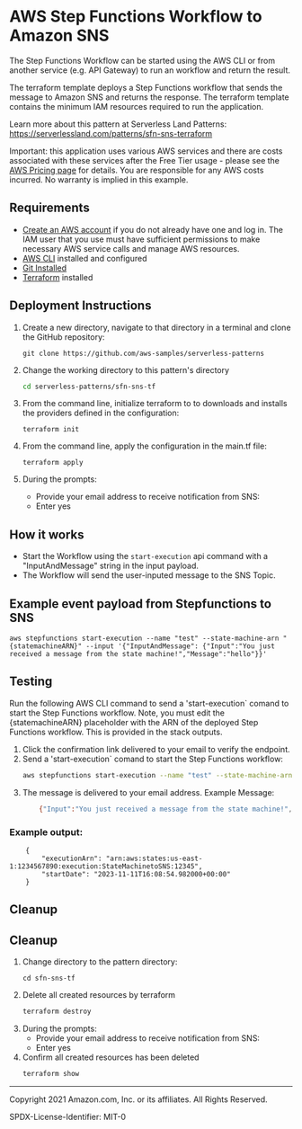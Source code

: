 # AWS Step Functions Workflow to Amazon SNS

The Step Functions Workflow can be started using the AWS CLI or from another service (e.g. API Gateway) to run an workflow and return the result.

The terraform template deploys a Step Functions workflow that sends the message to Amazon SNS and returns the response. The terraform template contains the minimum IAM resources required to run the application.

Learn more about this pattern at Serverless Land Patterns: https://serverlessland.com/patterns/sfn-sns-terraform

Important: this application uses various AWS services and there are costs associated with these services after the Free Tier usage - please see the [AWS Pricing page](https://aws.amazon.com/pricing/) for details. You are responsible for any AWS costs incurred. No warranty is implied in this example.

## Requirements

* [Create an AWS account](https://portal.aws.amazon.com/gp/aws/developer/registration/index.html) if you do not already have one and log in. The IAM user that you use must have sufficient permissions to make necessary AWS service calls and manage AWS resources.
* [AWS CLI](https://docs.aws.amazon.com/cli/latest/userguide/install-cliv2.html) installed and configured
* [Git Installed](https://git-scm.com/book/en/v2/Getting-Started-Installing-Git)
* [Terraform](https://learn.hashicorp.com/tutorials/terraform/install-cli?in=terraform/aws-get-started) installed


## Deployment Instructions

1. Create a new directory, navigate to that directory in a terminal and clone the GitHub repository:
    ``` 
    git clone https://github.com/aws-samples/serverless-patterns
    ```

1. Change the working directory to this pattern's directory

   ```sh
   cd serverless-patterns/sfn-sns-tf
   ```

1. From the command line, initialize terraform to  to downloads and installs the providers defined in the configuration:
    ```
    terraform init
    ```
1. From the command line, apply the configuration in the main.tf file:
    ```
    terraform apply
    ```
1. During the prompts:
   -   Provide your email address to receive notification from SNS:
   -   Enter yes
   
## How it works

* Start the Workflow using the `start-execution` api command with a "InputAndMessage" string in the input payload.
* The Workflow will send the user-inputed message to the SNS Topic.

## Example event payload from Stepfunctions to SNS
```
aws stepfunctions start-execution --name "test" --state-machine-arn "{statemachineARN}" --input '{"InputAndMessage": {"Input":"You just received a message from the state machine!","Message":"hello"}}'
```

## Testing

Run the following AWS CLI command to send a 'start-execution` comand to start the Step Functions workflow. Note, you must edit the {statemachineARN} placeholder with the ARN of the deployed Step Functions workflow. This is provided in the stack outputs.

1. Click the confirmation link delivered to your email to verify the endpoint.
2. Send a 'start-execution` comand to start the Step Functions workflow:
    ```bash
    aws stepfunctions start-execution --name "test" --state-machine-arn "{statemachineARN}" --input '{"InputAndMessage": {"Input":"You just received a message from the state machine!","Message":"hello"}}'
    ```
3. The message is delivered to your email address.
    Example Message:
    ```bash         
        {"Input":"You just received a message from the state machine!","Message":"hello"}
    ```

### Example output:

```
    {
        "executionArn": "arn:aws:states:us-east-1:1234567890:execution:StateMachinetoSNS:12345",
        "startDate": "2023-11-11T16:08:54.982000+00:00"
    }
```
## Cleanup
 
## Cleanup

1. Change directory to the pattern directory:
    ```
    cd sfn-sns-tf
    ```
1. Delete all created resources by terraform
    ```bash
    terraform destroy
    ```
1. During the prompts:
    * Provide your email address to receive notification from SNS:
    * Enter yes
1. Confirm all created resources has been deleted
    ```bash
    terraform show
    ```
----
Copyright 2021 Amazon.com, Inc. or its affiliates. All Rights Reserved.

SPDX-License-Identifier: MIT-0